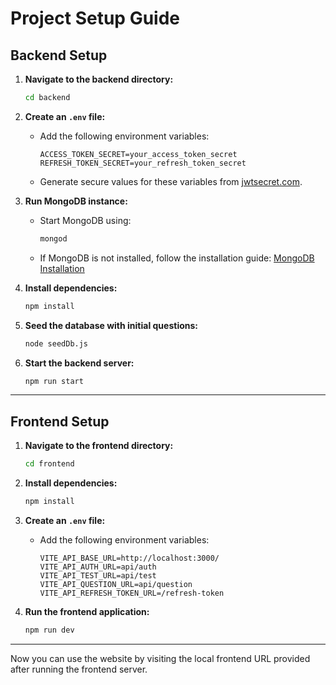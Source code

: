 # Project Setup Guide

## Backend Setup

1. **Navigate to the backend directory:**
   ```bash
   cd backend
   ```

2. **Create an `.env` file:**
   - Add the following environment variables:
     ```env
     ACCESS_TOKEN_SECRET=your_access_token_secret
     REFRESH_TOKEN_SECRET=your_refresh_token_secret
     ```
   - Generate secure values for these variables from [jwtsecret.com](https://jwtsecret.com/generate).

3. **Run MongoDB instance:**
   - Start MongoDB using:
     ```bash
     mongod
     ```
   - If MongoDB is not installed, follow the installation guide: [MongoDB Installation](https://www.mongodb.com/docs/manual/installation/)

4. **Install dependencies:**
   ```bash
   npm install
   ```

5. **Seed the database with initial questions:**
   ```bash
   node seedDb.js
   ```

6. **Start the backend server:**
   ```bash
   npm run start
   ```

---

## Frontend Setup

1. **Navigate to the frontend directory:**
   ```bash
   cd frontend
   ```

2. **Install dependencies:**
   ```bash
   npm install
   ```

3. **Create an `.env` file:**
   - Add the following environment variables:
     ```env
     VITE_API_BASE_URL=http://localhost:3000/
     VITE_API_AUTH_URL=api/auth
     VITE_API_TEST_URL=api/test
     VITE_API_QUESTION_URL=api/question
     VITE_API_REFRESH_TOKEN_URL=/refresh-token
     ```

4. **Run the frontend application:**
   ```bash
   npm run dev
   ```

---

Now you can use the website by visiting the local frontend URL provided after running the frontend server.

